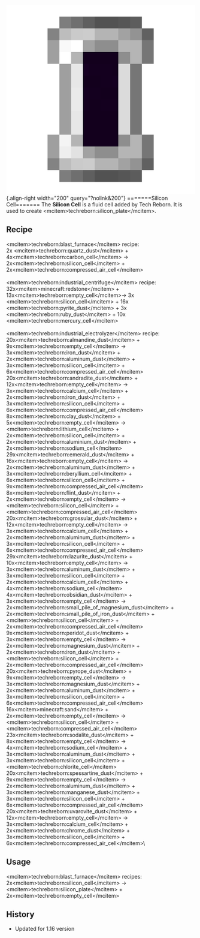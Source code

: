 ![Silicon Cell](/media/mods/techreborn/silicon_cell.png){.align-right width="200" query="?nolink&200"} =======Silicon Cell======= The **Silicon Cell** is a fluid cell added by Tech Reborn. It is used to create \<mcitem\>techreborn:silicon_plate\</mcitem\>.

## Recipe

\<mcitem\>techreborn:blast_furnace\</mcitem\> recipe:\
2x \<mcitem\>techreborn:quartz_dust\</mcitem\> + 4x\<mcitem\>techreborn:carbon_cell\</mcitem\> -\> 2x\<mcitem\>techreborn:silicon_cell\</mcitem\> + 2x\<mcitem\>techreborn:compressed_air_cell\</mcitem\>\
\
\<mcitem\>techreborn:industrial_centrifuge\</mcitem\> recipe:\
32x\<mcitem\>minecraft:redstone\</mcitem\> + 13x\<mcitem\>techreborn:empty_cell\</mcitem\>-\> 3x \<mcitem\>techreborn:silicon_cell\</mcitem\> + 16x \<mcitem\>techreborn:pyrite_dust\</mcitem\> + 3x \<mcitem\>techreborn:ruby_dust\</mcitem\> + 10x \<mcitem\>techreborn:mercury_cell\</mcitem\>\
\
\<mcitem\>techreborn:industrial_electrolyzer\</mcitem\> recipe:\
20x\<mcitem\>techreborn:almandine_dust\</mcitem\> + 9x\<mcitem\>techreborn:empty_cell\</mcitem\> -\> 3x\<mcitem\>techreborn:iron_dust\</mcitem\> + 2x\<mcitem\>techreborn:aluminum_dust\</mcitem\> + 3x\<mcitem\>techreborn:silicon_cell\</mcitem\> + 6x\<mcitem\>techreborn:compressed_air_cell\</mcitem\>\
20x\<mcitem\>techreborn:andradite_dust\</mcitem\> + 12x\<mcitem\>techreborn:empty_cell\</mcitem\> -\> 3x\<mcitem\>techreborn:calcium_cell\</mcitem\> + 2x\<mcitem\>techreborn:iron_dust\</mcitem\> + 3x\<mcitem\>techreborn:silicon_cell\</mcitem\> + 6x\<mcitem\>techreborn:compressed_air_cell\</mcitem\>\
8x\<mcitem\>techreborn:clay_dust\</mcitem\> + 5x\<mcitem\>techreborn:empty_cell\</mcitem\> -\> \<mcitem\>techreborn:lithium_cell\</mcitem\> + 2x\<mcitem\>techreborn:silicon_cell\</mcitem\> + 2x\<mcitem\>techreborn:aluminium_dust\</mcitem\> + 2x\<mcitem\>techreborn:sodium_cell\</mcitem\>\
29x\<mcitem\>techreborn:emerald_dust\</mcitem\> + 16x\<mcitem\>techreborn:empty_cell\</mcitem\> -\> 2x\<mcitem\>techreborn:aluminum_dust\</mcitem\> + 3x\<mcitem\>techreborn:beryllium_cell\</mcitem\> + 6x\<mcitem\>techreborn:silicon_cell\</mcitem\> + 9x\<mcitem\>techreborn:compressed_air_cell\</mcitem\>\
8x\<mcitem\>techreborn:flint_dust\</mcitem\> + 2x\<mcitem\>techreborn:empty_cell\</mcitem\> -\> \<mcitem\>techreborn:silicon_cell\</mcitem\> + \<mcitem\>techreborn:compressed_air_cell\</mcitem\>\
20x\<mcitem\>techreborn:grossular_dust\</mcitem\> + 12x\<mcitem\>techreborn:empty_cell\</mcitem\> -\> 3x\<mcitem\>techreborn:calcium_cell\</mcitem\> + 2x\<mcitem\>techreborn:aluminum_dust\</mcitem\> + 3x\<mcitem\>techreborn:silicon_cell\</mcitem\> + 6x\<mcitem\>techreborn:compressed_air_cell\</mcitem\>\
29x\<mcitem\>techreborn:lazurite_dust\</mcitem\> + 10x\<mcitem\>techreborn:empty_cell\</mcitem\> -\> 3x\<mcitem\>techreborn:aluminum_dust\</mcitem\> + 3x\<mcitem\>techreborn:silicon_cell\</mcitem\> + 2x\<mcitem\>techreborn:calcium_cell\</mcitem\> + 4x\<mcitem\>techreborn:sodium_cell\</mcitem\>\
4x\<mcitem\>techreborn:obsidian_dust\</mcitem\> + 3x\<mcitem\>techreborn:empty_cell\</mcitem\> -\> 2x\<mcitem\>techreborn:small_pile_of_magnesium_dust\</mcitem\> + 2x\<mcitem\>techreborn:small_pile_of_iron_dust\</mcitem\> + \<mcitem\>techreborn:silicon_cell\</mcitem\> + 2x\<mcitem\>techreborn:compressed_air_cell\</mcitem\>\
9x\<mcitem\>techreborn:peridot_dust\</mcitem\> + 3x\<mcitem\>techreborn:empty_cell\</mcitem\> -\> 2x\<mcitem\>techreborn:magnesium_dust\</mcitem\> + 2x\<mcitem\>techreborn:iron_dust\</mcitem\> + \<mcitem\>techreborn:silicon_cell\</mcitem\> + 2x\<mcitem\>techreborn:compressed_air_cell\</mcitem\>\
20x\<mcitem\>techreborn:pyrope_dust\</mcitem\> + 9x\<mcitem\>techreborn:empty_cell\</mcitem\> -\> 3x\<mcitem\>techreborn:magnesium_dust\</mcitem\> + 2x\<mcitem\>techreborn:aluminum_dust\</mcitem\> + 3x\<mcitem\>techreborn:silicon_cell\</mcitem\> + 6x\<mcitem\>techreborn:compressed_air_cell\</mcitem\>\
16x\<mcitem\>minecraft:sand\</mcitem\> + 2x\<mcitem\>techreborn:empty_cell\</mcitem\> -\> \<mcitem\>techreborn:silicon_cell\</mcitem\> + \<mcitem\>techreborn:compressed_air_cell\</mcitem\>\
23x\<mcitem\>techreborn:sodalite_dust\</mcitem\> + 8x\<mcitem\>techreborn:empty_cell\</mcitem\> -\> 4x\<mcitem\>techreborn:sodium_cell\</mcitem\> + 3x\<mcitem\>techreborn:aluminum_dust\</mcitem\> + 3x\<mcitem\>techreborn:silicon_cell\</mcitem\> + \<mcitem\>techreborn:chlorite_cell\</mcitem\>\
20x\<mcitem\>techreborn:spessartine_dust\</mcitem\> + 9x\<mcitem\>techreborn:empty_cell\</mcitem\> -\> 2x\<mcitem\>techreborn:aluminum_dust\</mcitem\> + 3x\<mcitem\>techreborn:manganese_dust\</mcitem\> + 3x\<mcitem\>techreborn:silicon_cell\</mcitem\> + 6x\<mcitem\>techreborn:compressed_air_cell\</mcitem\>\
20x\<mcitem\>techreborn:uvarovite_dust\</mcitem\> + 12x\<mcitem\>techreborn:empty_cell\</mcitem\> -\> 3x\<mcitem\>techreborn:calcium_cell\</mcitem\> + 2x\<mcitem\>techreborn:chrome_dust\</mcitem\> + 3x\<mcitem\>techreborn:silicon_cell\</mcitem\> + 6x\<mcitem\>techreborn:compressed_air_cell\</mcitem\>\

## Usage

\<mcitem\>techreborn:blast_furnace\</mcitem\> recipes:\
2x\<mcitem\>techreborn:silicon_cell\</mcitem\> -\> \<mcitem\>techreborn:silicon_plate\</mcitem\> + 2x\<mcitem\>techreborn:empty_cell\</mcitem\>

## History

- Updated for 1.16 version
